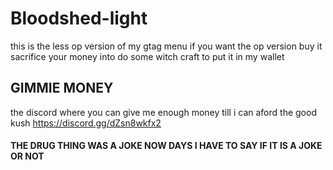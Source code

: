 # Bloodshed-light
this is the less op version of my gtag menu if you want the op version buy it sacrifice your money into do some witch craft to put it in my wallet
## GIMMIE MONEY

the discord where you can give me enough money till i can aford the good kush https://discord.gg/dZsn8wkfx2

#### THE DRUG THING WAS A JOKE NOW DAYS I HAVE TO SAY IF IT IS A JOKE OR NOT
